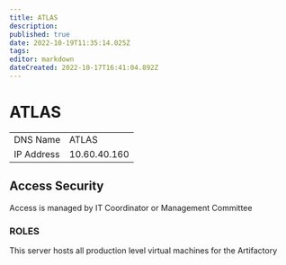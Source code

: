 ```yaml
---
title: ATLAS
description: 
published: true
date: 2022-10-19T11:35:14.025Z
tags: 
editor: markdown
dateCreated: 2022-10-17T16:41:04.892Z
---
```


# ATLAS

|            |              |
|:-----------|:-------------|
| DNS Name   | ATLAS        |
| IP Address | 10.60.40.160 |

## Access Security

Access is managed by IT Coordinator or Management Committee

### ROLES

This server hosts all production level virtual machines for the Artifactory
